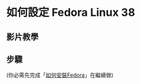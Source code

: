 # 如何設定 Fedora Linux 38

## 影片教學
<!--
<video width="560" height="315" controls>
  <source src="/videos/ap-11.srv-content.mp4" type="video/mp4">
  Your browser does not support the video tag.
</video>-->

## 步驟
(你必需先完成「[如何安裝Fedora](/fedora/how-to-install-fedora-linux.md)」在繼續做)